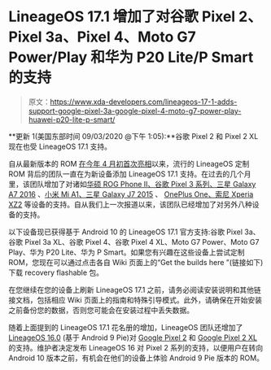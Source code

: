 # LineageOS 17.1 增加了对谷歌 Pixel 2、Pixel 3a、Pixel 4、Moto G7 Power/Play 和华为 P20 Lite/P Smart 的支持

> 原文：<https://www.xda-developers.com/lineageos-17-1-adds-support-google-pixel-3a-google-pixel-4-moto-g7-power-play-huawei-p20-lite-p-smart/>

**更新 1(美国东部时间 09/03/2020 @下午 1:05):**谷歌 Pixel 2 和 Pixel 2 XL 现在也受 LineageOS 17.1 支持。

自从最新版本的 ROM [在今年 4 月初首次亮相](https://www.xda-developers.com/lineageos-17-1-android-10-officially-available/)以来，流行的 LineageOS 定制 ROM 背后的团队一直在为新设备添加 LineageOS 17.1 支持。在过去的几个月里，该团队增加了对诸如[华硕 ROG Phone II、谷歌 Pixel 3 系列、三星 Galaxy A7 2016](https://www.xda-developers.com/asus-rog-phone-ii-google-pixel-3-xl-samsung-galaxy-a7-2016-lineageos-17-1/) 、[小米 Mi A1、三星 Galaxy J7 2015](https://www.xda-developers.com/lineageos-17-1-adds-support-xiaomi-mi-a1-samsung-galaxy-j7-2015-drops-realme-3-pro/) 、 [OnePlus One、索尼 Xperia XZ2](https://www.xda-developers.com/lineageos-17-1-adds-support-for-the-oneplus-one-sony-xperia-xz2-xz2-compact-and-fxtec-pro1/) 等设备的支持。自从我们上一次报道以来，该团队已经增加了对另外八种设备的支持。

以下设备现已获得基于 Android 10 的 LineageOS 17.1 官方支持:谷歌 Pixel 3a、谷歌 Pixel 3a XL、谷歌 Pixel 4、谷歌 Pixel 4 XL、Moto G7 Power、Moto G7 Play、华为 P20 Lite、华为 P Smart。如果您有兴趣在这些设备上尝试定制 ROM，您现在可以通过点击各自 Wiki 页面上的“Get the builds here ”(链接如下)下载 recovery flashable 包。

在您继续在您的设备上刷新 LineageOS 17.1 之前，请务必阅读安装说明和其他链接文档，包括相应 Wiki 页面上的指南和特殊引导模式。此外，请确保在开始安装之前备份您的数据，否则您可能会在安装过程中丢失数据。

随着上面提到的 LineageOS 17.1 花名册的增加，LineageOS 团队还增加了 [LineageOS 16.0](https://www.xda-developers.com/tag/lineageos16/) (基于 Android 9 Pie)对 [Google Pixel 2](https://forum.xda-developers.com/pixel-2) 和 [Google Pixel 2 XL](https://forum.xda-developers.com/pixel-2-xl) 的支持。维护者决定发布 LineageOS 16 对 Pixel 2 系列的支持，以便用户在转向 Android 10 版本之前，有机会在他们的设备上体验 Android 9 Pie 版本的 ROM。